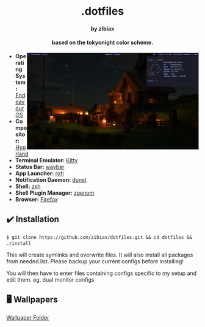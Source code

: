 <h1 align="center">.dotfiles</h1>
<h4 align="center">by zibiax</h4>
<h4 align="center">based on the tokyonight color scheme.</h4>

<img src="assets/preview.png" alt="Rice Showcase" align="right" width="450">

- **Operating System:** [EndeavourOS](https://endeavouros.com/)
- **Compositor:** [Hyprland](https://github.com/hyprwm/Hyprland)
- **Terminal Emulator:** [Kitty](https://github.com/kovidgoyal/kitty)
- **Status Bar:** [waybar](https://github.com/Alexays/Waybar/)
- **App Launcher:** [rofi](https://github.com/lbonn/rofi)
- **Notification Daemon:** [dunst](https://github.com/dunst-project/dunst)
- **Shell:** [zsh](https://www.zsh.org/)
- **Shell Plugin Manager:** [zgenom](https://github.com/jandamm/zgenom)
- **Browser:** [Firefox](https://www.mozilla.org/en-GB/firefox/new/)

## ✔️ Installation

```
$ git clone https://github.com/zibiax/dotfiles.git && cd dotfiles && ./install
```

This will create symlinks and overwrite files. It will also install all packages from needed.list. Please backup your current configs before installing!

You will then have to enter files containing configs specific to my setup and edit them. eg. dual monitor configs

## 🖥️ Wallpapers

[Wallpaper Folder](https://github.com/zibiax/dotfiles/Wallpapers)

